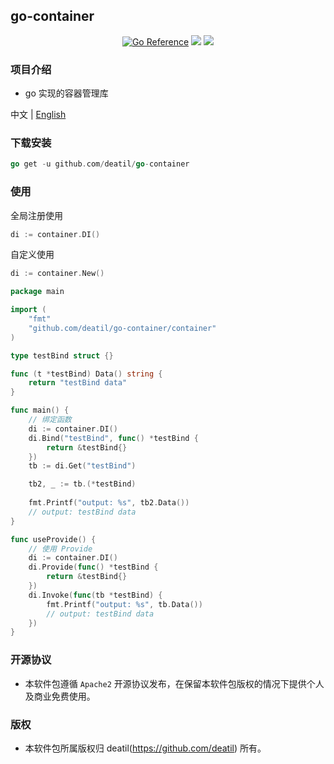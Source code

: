 ## go-container

<p align="center">
<a href="https://pkg.go.dev/github.com/deatil/go-container" target="_blank"><img src="https://pkg.go.dev/badge/deatil/go-container.svg" alt="Go Reference" /></a>
<a href="https://app.codecov.io/gh/deatil/go-container" target="_blank"><img src="https://codecov.io/gh/deatil/go-container/graph/badge.svg?token=SS2Z1IY0XL" /></a>
<img src="https://goreportcard.com/badge/github.com/deatil/go-container" />
</p>


### 项目介绍

*  go 实现的容器管理库

中文 | [English](README.md)


### 下载安装

~~~go
go get -u github.com/deatil/go-container
~~~


### 使用

全局注册使用
~~~go
di := container.DI()
~~~

自定义使用
~~~go
di := container.New()
~~~

~~~go
package main

import (
    "fmt"
    "github.com/deatil/go-container/container"
)

type testBind struct {}

func (t *testBind) Data() string {
    return "testBind data"
}

func main() {
    // 绑定函数
    di := container.DI()
    di.Bind("testBind", func() *testBind {
        return &testBind{}
    })
    tb := di.Get("testBind")

    tb2, _ := tb.(*testBind)
    
    fmt.Printf("output: %s", tb2.Data())
    // output: testBind data
}

func useProvide() {
    // 使用 Provide
    di := container.DI()
    di.Provide(func() *testBind {
        return &testBind{}
    })
    di.Invoke(func(tb *testBind) {
        fmt.Printf("output: %s", tb.Data())
        // output: testBind data
    })
}
~~~


### 开源协议

*  本软件包遵循 `Apache2` 开源协议发布，在保留本软件包版权的情况下提供个人及商业免费使用。


### 版权

*  本软件包所属版权归 deatil(https://github.com/deatil) 所有。
